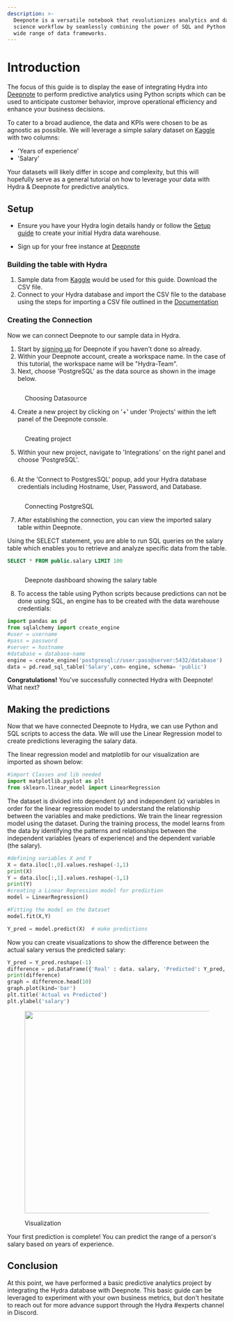 ```yaml
---
description: >-
  Deepnote is a versatile notebook that revolutionizes analytics and data
  science workflow by seamlessly combining the power of SQL and Python with a
  wide range of data frameworks.
---
```


# Introduction

The focus of this guide is to display the ease of integrating Hydra into [Deepnote](https://deepnote.com/docs) to perform predictive analytics using Python scripts which can be used to anticipate customer behavior, improve operational efficiency and enhance your business decisions.

To cater to a broad audience, the data and KPIs were chosen to be as agnostic as possible. We will leverage a simple salary dataset on [Kaggle](https://www.kaggle.com/datasets/rsadiq/salary) with two columns:

  * 'Years of experience'
  * 'Salary'

Your datasets will likely differ in scope and complexity, but this will hopefully serve as a general tutorial on how to leverage your data with Hydra & Deepnote for predictive analytics.


## Setup

* Ensure you have your Hydra login details handy or follow the [Setup guide](https://docs.hydra.so/getting-started/setup-guide) to create your initial Hydra data warehouse.

* Sign up for your free instance at [Deepnote](https://deepnote.com/sign-up)

### Building the table with Hydra

1. Sample data from [Kaggle](https://www.kaggle.com/datasets/rsadiq/salary) would be used for this guide. Download the CSV file.
2. Connect to your Hydra database and import the CSV file to the database using the steps for importing a CSV file outlined in the [Documentation](https://docs.hydra.so/centralize-data/load/from-local-csv-file)

### Creating the Connection

Now we can connect Deepnote to our sample data in Hydra.

1. Start by [signing up](https://deepnote.com/sign-up) for Deepnote if you haven't done so already.
2. Within your Deepnote account, create a workspace name. In the case of this tutorial, the workspace name will be "Hydra-Team".
3. Next, choose 'PostgreSQL' as the data source as shown in the image below.

<figure><img src="../.gitbook/assets/.predictive-analytics/datasource.png" alt=""><figcaption><p>Choosing Datasource</p></figcaption></figure>

4. Create a new project by clicking on '+' under 'Projects' within the left panel of the Deepnote console.

<figure><img src="../.gitbook/assets/.predictive-analytics/create project.png" alt=""><figcaption><p>Creating project</p></figcaption></figure>

5. Within your new project, navigate to 'Integrations' on the right panel and choose 'PostgreSQL'.

<figure><img src="../.gitbook/assets/.predictive-analytics/Integrating postgres.png" alt=""><figcaption></figcaption></figure>

6. At the 'Connect to PostgresSQL' popup, add your Hydra database credentials including Hostname, User, Password, and Database.

<figure><img src="../.gitbook/assets/.predictive-analytics/connecting postgres.png" alt=""><figcaption><p>Connecting PostgreSQL</p></figcaption></figure>

7. After establishing the connection, you can view the imported salary table within Deepnote.

Using the SELECT statement, you are able to run SQL queries on the salary table which enables you to retrieve and analyze specific data from the table.

```sql
SELECT * FROM public.salary LIMIT 100
```

<figure><img src="../.gitbook/assets/.predictive-analytics/deepnote dashboard.png" alt=""><figcaption><p>Deepnote dashboard showing the salary table</p></figcaption></figure>

8. To access the table using Python scripts because predictions can not be done using SQL, an engine has to be created with the data warehouse credentials:

```python
import pandas as pd
from sqlalchemy import create_engine
#user = username
#pass = password
#server = hostname
#database = database-name
engine = create_engine('postgresql://user:pass@server:5432/database')
data = pd.read_sql_table('Salary',con= engine, schema= 'public')
```

**Congratulations!** You've successfully connected Hydra with Deepnote! What next?

## Making the predictions

Now that we have connected Deepnote to Hydra, we can use Python and SQL scripts to access the data. We will use the Linear Regression model to create predictions leveraging the salary data.

The linear regression model and matplotlib for our visualization are imported as shown below:

```python
#import Classes and lib needed
import matplotlib.pyplot as plt
from sklearn.linear_model import LinearRegression
```

The dataset is divided into dependent (_y_) and independent (_x_) variables in order for the linear regression model to understand the relationship between the variables and make predictions. We train the linear regression model using the dataset. During the training process, the model learns from the data by identifying the patterns and relationships between the independent variables (years of experience) and the dependent variable (the salary).

```python
#defining variables X and Y
X = data.iloc[:,0].values.reshape(-1,1)
print(X)
Y = data.iloc[:,1].values.reshape(-1,1)
print(Y)
#creating a Linear Regression model for prediction
model = LinearRegression()

#Fitting the model on the Dataset
model.fit(X,Y)

Y_pred = model.predict(X)  # make predictions
```

Now you can create visualizations to show the difference between the actual salary versus the predicted salary:

```python
Y_pred = Y_pred.reshape(-1)
difference = pd.DataFrame({'Real' : data. salary, 'Predicted': Y_pred, })
print(difference)
graph = difference.head(10)
graph.plot(kind='bar')
plt.title('Actual vs Predicted')
plt.ylabel('salary')
```

<figure><img src="../.gitbook/assets/.predictive-analytics/Output.png" alt="" width="464"><figcaption><p>Visualization</p></figcaption></figure>

Your first prediction is complete! You can predict the range of a person's salary based on years of experience.

## Conclusion
At this point, we have performed a basic predictive analytics project by integrating the Hydra database with Deepnote. This basic guide can be leveraged to experiment with your own business metrics, but don't hesitate to reach out for more advance support through the Hydra #experts channel in Discord.